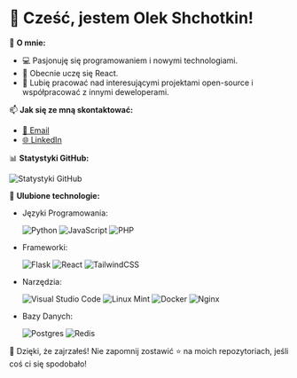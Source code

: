 # 👋 Cześć, jestem Olek Shchotkin!

🎯 **O mnie:**
- 💻 Pasjonuję się programowaniem i nowymi technologiami.
- 🌱 Obecnie uczę się React.
- 🚀 Lubię pracować nad interesującymi projektami open-source i współpracować z innymi deweloperami.

📫 **Jak się ze mną skontaktować:**
- [📧 Email](mailto:alexshch09@gmail.com)
- [🌐 LinkedIn](https://www.linkedin.com/in/oleksandr-shchotkin-22237028a)

📊 **Statystyki GitHub:**  
  
![Statystyki GitHub](https://github-readme-stats.vercel.app/api?username=Olek-Shch&show_icons=true&theme=radical)

🌟 **Ulubione technologie:**
- Języki Programowania:  
  
  ![Python](https://img.shields.io/badge/python-3670A0?style=for-the-badge&logo=python&logoColor=ffdd54) ![JavaScript](https://img.shields.io/badge/javascript-%23323330.svg?style=for-the-badge&logo=javascript&logoColor=%23F7DF1E) ![PHP](https://img.shields.io/badge/php-%23777BB4.svg?style=for-the-badge&logo=php&logoColor=white)
- Frameworki:  
    
  ![Flask](https://img.shields.io/badge/flask-%23000.svg?style=for-the-badge&logo=flask&logoColor=white) ![React](https://img.shields.io/badge/react-%2320232a.svg?style=for-the-badge&logo=react&logoColor=%2361DAFB) ![TailwindCSS](https://img.shields.io/badge/tailwindcss-%2338B2AC.svg?style=for-the-badge&logo=tailwind-css&logoColor=white)
- Narzędzia:  
  
  ![Visual Studio Code](https://img.shields.io/badge/Visual%20Studio%20Code-0078d7.svg?style=for-the-badge&logo=visual-studio-code&logoColor=white) ![Linux Mint](https://img.shields.io/badge/Linux%20Mint-87CF3E?style=for-the-badge&logo=Linux%20Mint&logoColor=white) ![Docker](https://img.shields.io/badge/docker-%230db7ed.svg?style=for-the-badge&logo=docker&logoColor=white) 	![Nginx](https://img.shields.io/badge/nginx-%23009639.svg?style=for-the-badge&logo=nginx&logoColor=white)
- Bazy Danych:

  ![Postgres](https://img.shields.io/badge/postgres-%23316192.svg?style=for-the-badge&logo=postgresql&logoColor=white) ![Redis](https://img.shields.io/badge/redis-%23DD0031.svg?style=for-the-badge&logo=redis&logoColor=white)

🎉 Dzięki, że zajrzałeś! Nie zapomnij zostawić ⭐️ na moich repozytoriach, jeśli coś ci się spodobało!
